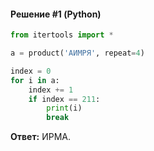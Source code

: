 #### Решение #1 (Python)
```python
from itertools import *

a = product('АИМРЯ', repeat=4)

index = 0
for i in a:
	index += 1
	if index == 211:
		print(i)
		break
```

**Ответ:** ИРМА.
